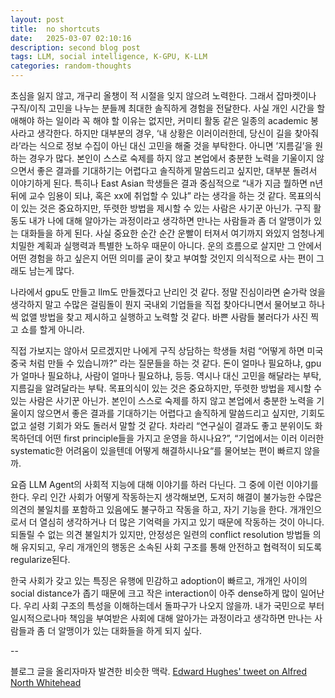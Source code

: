 ```yaml
---
layout: post
title:  no shortcuts
date:   2025-03-07 02:10:16
description: second blog post
tags: LLM, social intelligence, K-GPU, K-LLM
categories: random-thoughts
---
```


초심을 잃지 않고, 개구리 올챙이 적 시절을 잊지 않으려 노력한다. 그래서 잡마켓이나 구직/이직 고민을 나누는 분들께 최대한 솔직하게 경험을 전달한다. 사실 개인 시간을 할애해야 하는 일이라 꼭 해야 할 이유는 없지만, 커미티 활동 같은 일종의 academic 봉사라고 생각한다. 하지만 대부분의 경우, ‘내 상황은 이러이러한데, 당신이 길을 찾아줘라’라는 식으로 정보 수집이 아닌 대신 고민을 해줄 것을 부탁한다. 아니면 ’지름길’을 원하는 경우가 많다. 본인이 스스로 숙제를 하지 않고 본업에서 충분한 노력을 기울이지 않으면서 좋은 결과를 기대하기는 어렵다고 솔직하게 말씀드리고 싶지만, 대부분 돌려서 이야기하게 된다. 특히나 East Asian 학생들은 결과 중심적으로 “내가 지금 뭘하면 n년 뒤에 교수 임용이 되냐, 혹은 xx에 취업할 수 있냐” 라는 생각을 하는 것 같다. 목표의식이 있는 것은 중요하지만, 뚜렷한 방법을 제시할 수 있는 사람은 사기꾼 아닌가. 구직 활동도 내가 나에 대해 알아가는 과정이라고 생각하면 만나는 사람들과 좀 더 알맹이가 있는 대화들을 하게 된다. 사실 중요한 순간 순간 운빨이 터져서 여기까지 와있지 엄청나게 치밀한 계획과 실행력과 특별한 노하우 때문이 아니다. 운의 흐름으로 살지만 그 안에서 어떤 경험을 하고 싶은지 어떤 의미를 굳이 찾고 부여할 것인지 의식적으로 사는 편이 그래도 남는게 많다.

나라에서 gpu도 만들고 llm도 만들겠다고 난리인 것 같다. 정말 진심이라면 숟가락 얹을 생각하지 말고 수많은 걸림돌이 뭔지 국내외 기업들을 직접 찾아다니면서 물어보고 하나씩 없앨 방법을 찾고 제시하고 실행하고 노력할 것 같다. 바쁜 사람들 불러다가 사진 찍고 쇼를 할게 아니라.

직접 가보지는 않아서 모르겠지만 나에게 구직 상담하는 학생들 처럼 “어떻게 하면 미국 중국 처럼 만들 수 있습니까?” 라는 질문들을 하는 것 같다. 돈이 얼마나 필요하냐, gpu가 얼마나 필요하냐, 사람이 얼마나 필요하냐, 등등. 역시나 대신 고민을 해달라는 부탁, 지름길을 알려달라는 부탁. 목표의식이 있는 것은 중요하지만, 뚜렷한 방법을 제시할 수 있는 사람은 사기꾼 아닌가. 본인이 스스로 숙제를 하지 않고 본업에서 충분한 노력을 기울이지 않으면서 좋은 결과를 기대하기는 어렵다고 솔직하게 말씀드리고 싶지만, 기회도 없고 설령 기회가 와도 돌러서 말할 것 같다. 차라리 “연구실이 결과도 좋고 분위이도 화목하던데 어떤 first principle들을 가지고 운영을 하시나요?”, “기업에서는 이러 이러한 systematic한 어려움이 있을텐데 어떻게 해결하시나요“를 물어보는 편이 빠르지 않을까.

요즘 LLM Agent의 사회적 지능에 대해 이야기를 하러 다닌다. 그 중에 이런 이야기를 한다. 우리 인간 사회가 어떻게 작동하는지 생각해보면, 도저히 해결이 불가능한 수많은 의견의 불일치를 포함하고 있음에도 불구하고 작동을 하고, 자기 기능을 한다. 개개인으로서 더 열심히 생각하거나 더 많은 기억력을 가지고 있기 때문에 작동하는 것이 아니다. 되돌릴 수 없는 의견 불일치가 있지만, 안정성은 일련의 conflict resolution 방법들 의해 유지되고, 우리 개개인의 행동은 소속된 사회 구조를 통해 안전하고 협력적이 되도록 regularize된다.

한국 사회가 갖고 있는 특징은 유행에 민감하고 adoption이 빠르고, 개개인 사이의 social distance가 좁기 때문에 크고 작은 interaction이 아주 dense하게 많이 일어난다. 우리 사회 구조의 특성을 이해하는데서 돌파구가 나오지 않을까. 내가 국민으로 부터 일시적으로나마 책임을 부여받은 사회에 대해 알아가는 과정이라고 생각하면 만나는 사람들과 좀 더 알맹이가 있는 대화들을 하게 되지 싶다.

--

블로그 글을 올리자마자 발견한 비슷한 맥락. [Edward Hughes' tweet on Alfred North Whitehead](https://x.com/edwardfhughes/status/1897954136215191592)